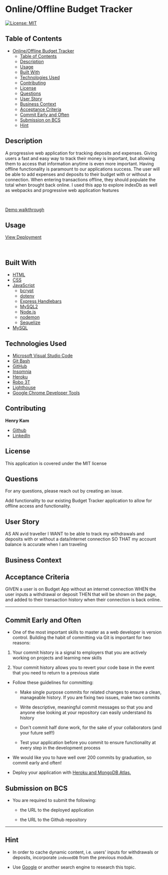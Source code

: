 # Online/Offline Budget Tracker

[![License: MIT](https://img.shields.io/badge/License-MIT-yellow.svg)](https://opensource.org/licenses/MIT)
## Table of Contents

- [Online/Offline Budget Tracker](#onlineoffline-budget-tracker)
  - [Table of Contents](#table-of-contents)
  - [Description](#description)
  - [Usage](#usage)
  - [Built With](#built-with)
  - [Technologies Used](#technologies-used)
  - [Contributing](#contributing)
  - [License](#license)
  - [Questions](#questions)
  - [User Story](#user-story)
  - [Business Context](#business-context)
  - [Acceptance Criteria](#acceptance-criteria)
  - [Commit Early and Often](#commit-early-and-often)
  - [Submission on BCS](#submission-on-bcs)
  - [Hint](#hint)
  

## Description
A progressive web application for tracking deposits and expenses. Giving users a fast and easy way to track their money is important, but allowing them to access that information anytime is even more important. Having offline functionality is paramount to our applications success. The user will be able to add expenses and deposits to their budget with or without a connection. When entering transactions offline, they should populate the total when brought back online. I used this app to explore indexDb as well as webpacks and progressive web application features

 <br />



[Demo walkthrough]()

## Usage

[View Deployment](https://techblog-henrykam.herokuapp.com/)

<br>

## Built With
* [HTML](https://developer.mozilla.org/en-US/docs/Web/HTML)
* [CSS](https://developer.mozilla.org/en-US/docs/Web/CSS)
* [JavaScript](https://developer.mozilla.org/en-US/docs/Web/JavaScript)
  * [bcrypt](https://www.npmjs.com/package/bcrypt)
  * [dotenv](https://www.npmjs.com/package/dotenv)
  * [Express Handlebars](https://www.npmjs.com/package/express-handlebars)
  * [MySQL2](https://www.npmjs.com/package/mysql2)
  * [Node.js](https://nodejs.org/en/)
  * [nodemon](https://nodemon.io/)
  * [Sequelize](https://sequelize.org/)
* [MySQL](https://www.mysql.com)



## Technologies Used

* [Microsoft Visual Studio Code](https://code.visualstudio.com/)
* [Git Bash](https://git-scm.com/downloads)
* [GitHub](https://github.com/)
* [Insomnia](https://insomnia.rest/)
* [Heroku](https://www.heroku.com/)
* [Robo 3T](https://robomongo.org/)
* [Lighthouse](https://developers.google.com/web/tools/lighthouse/)
* [Google Chrome Developer Tools](https://developer.chrome.com/docs/devtools/)

## Contributing


**Henry Kam**

- [Github](https://github.com/gulpinhenry)
- [LinkedIn](https://www.linkedin.com/in/kamhenry/)


## License

This application is covered under the MIT license

## Questions

For any questions, please reach out by creating an issue.


Add functionality to our existing Budget Tracker application to allow for offline access and functionality.



## User Story
AS AN avid traveller
I WANT to be able to track my withdrawals and deposits with or without a data/internet connection
SO THAT my account balance is accurate when I am traveling

## Business Context




## Acceptance Criteria
GIVEN a user is on Budget App without an internet connection
WHEN the user inputs a withdrawal or deposit
THEN that will be shown on the page, and added to their transaction history when their connection is back online.

- - -

## Commit Early and Often

* One of the most important skills to master as a web developer is version control. Building the habit of committing via Git is important for two reasons:

1. Your commit history is a signal to employers that you are actively working on projects and learning new skills

2. Your commit history allows you to revert your code base in the event that you need to return to a previous state

* Follow these guidelines for committing:

  * Make single purpose commits for related changes to ensure a clean, manageable history. If you are fixing two issues, make two commits

  * Write descriptive, meaningful commit messages so that you and anyone else looking at your repository can easily understand its history

  * Don't commit half done work, for the sake of your collaborators (and your future self!)

  * Test your application before you commit to ensure functionality at every step in the development process

* We would like you to have well over 200 commits by graduation, so commit early and often!

* Deploy your application with [Heroku and MongoDB Atlas.](../04-Important/MongoAtlas-Deploy.md)

## Submission on BCS

* You are required to submit the following:

  * the URL to the deployed application

  * the URL to the Github repository

- - -

## Hint

* In order to cache dynamic content, i.e. users' inputs for withdrawals or deposits, incorporate `indexedDB` from the previous module.

* Use [Google](https://www.google.com) or another search engine to research this topic.